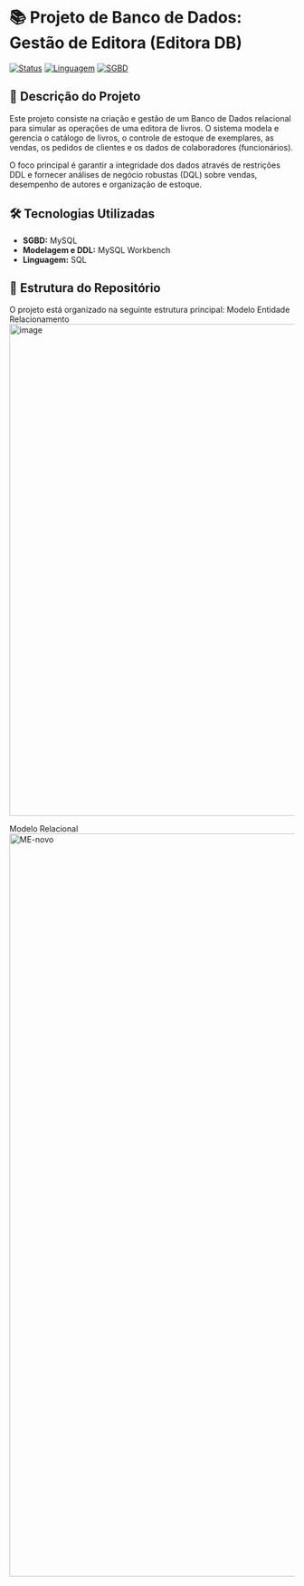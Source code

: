 # 📚 Projeto de Banco de Dados: Gestão de Editora (Editora DB)

[![Status](https://img.shields.io/badge/Status-Concluído-brightgreen)]()
[![Linguagem](https://img.shields.io/badge/Linguagem-SQL-blue)]()
[![SGBD](https://img.shields.io/badge/SGBD-MySQL-orange)]()

## 📝 Descrição do Projeto

Este projeto consiste na criação e gestão de um Banco de Dados relacional para simular as operações de uma editora de livros. O sistema modela e gerencia o catálogo de livros, o controle de estoque de exemplares, as vendas, os pedidos de clientes e os dados de colaboradores (funcionários).

O foco principal é garantir a integridade dos dados através de restrições DDL e fornecer análises de negócio robustas (DQL) sobre vendas, desempenho de autores e organização de estoque.

## 🛠️ Tecnologias Utilizadas

* **SGBD:** MySQL
* **Modelagem e DDL:** MySQL Workbench
* **Linguagem:** SQL

## 📂 Estrutura do Repositório

O projeto está organizado na seguinte estrutura principal:
Modelo Entidade Relacionamento
<img width="1461" height="868" alt="image" src="https://github.com/user-attachments/assets/e649112f-1430-441f-af17-d8e514e8b586" />


Modelo Relacional
<img width="1836" height="1311" alt="ME-novo" src="https://github.com/user-attachments/assets/0da981b4-a871-49da-9142-1de760b9565b" />




